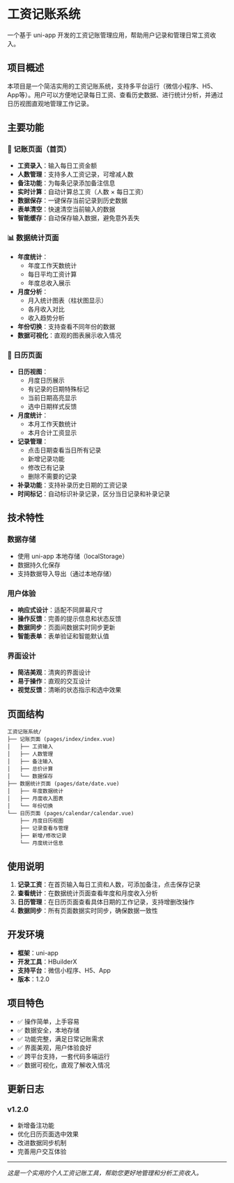 # 工资记账系统

一个基于 uni-app 开发的工资记账管理应用，帮助用户记录和管理日常工资收入。

## 项目概述

本项目是一个简洁实用的工资记账系统，支持多平台运行（微信小程序、H5、App等）。用户可以方便地记录每日工资、查看历史数据、进行统计分析，并通过日历视图直观地管理工作记录。

## 主要功能

### 📝 记账页面（首页）
- **工资录入**：输入每日工资金额
- **人数管理**：支持多人工资记录，可增减人数
- **备注功能**：为每条记录添加备注信息
- **实时计算**：自动计算总工资（人数 × 每日工资）
- **数据保存**：一键保存当前记录到历史数据
- **表单清空**：快速清空当前输入的数据
- **智能缓存**：自动保存输入数据，避免意外丢失

### 📊 数据统计页面
- **年度统计**：
  - 年度工作天数统计
  - 每日平均工资计算
  - 年度总收入展示
- **月度分析**：
  - 月入统计图表（柱状图显示）
  - 各月收入对比
  - 收入趋势分析
- **年份切换**：支持查看不同年份的数据
- **数据可视化**：直观的图表展示收入情况

### 📅 日历页面
- **日历视图**：
  - 月度日历展示
  - 有记录的日期特殊标记
  - 当前日期高亮显示
  - 选中日期样式反馈
- **月度统计**：
  - 本月工作天数统计
  - 本月合计工资显示
- **记录管理**：
  - 点击日期查看当日所有记录
  - 新增记录功能
  - 修改已有记录
  - 删除不需要的记录
- **补录功能**：支持补录历史日期的工资记录
- **时间标记**：自动标识补录记录，区分当日记录和补录记录

## 技术特性

### 数据存储
- 使用 uni-app 本地存储（localStorage）
- 数据持久化保存
- 支持数据导入导出（通过本地存储）

### 用户体验
- **响应式设计**：适配不同屏幕尺寸
- **操作反馈**：完善的提示信息和状态反馈
- **数据同步**：页面间数据实时同步更新
- **智能表单**：表单验证和智能默认值

### 界面设计
- **简洁美观**：清爽的界面设计
- **易于操作**：直观的交互设计
- **视觉反馈**：清晰的状态指示和选中效果

## 页面结构

```
工资记账系统/
├── 记账页面 (pages/index/index.vue)
│   ├── 工资输入
│   ├── 人数管理
│   ├── 备注输入
│   ├── 总价计算
│   └── 数据保存
├── 数据统计页面 (pages/date/date.vue)
│   ├── 年度数据统计
│   ├── 月度收入图表
│   └── 年份切换
└── 日历页面 (pages/calendar/calendar.vue)
    ├── 月度日历视图
    ├── 记录查看与管理
    ├── 新增/修改记录
    └── 月度统计信息
```

## 使用说明

1. **记录工资**：在首页输入每日工资和人数，可添加备注，点击保存记录
2. **查看统计**：在数据统计页面查看年度和月度收入分析
3. **日历管理**：在日历页面查看具体日期的工作记录，支持增删改操作
4. **数据同步**：所有页面数据实时同步，确保数据一致性

## 开发环境

- **框架**：uni-app
- **开发工具**：HBuilderX
- **支持平台**：微信小程序、H5、App
- **版本**：1.2.0

## 项目特色

- ✅ 操作简单，上手容易
- ✅ 数据安全，本地存储
- ✅ 功能完整，满足日常记账需求
- ✅ 界面美观，用户体验良好
- ✅ 跨平台支持，一套代码多端运行
- ✅ 数据可视化，直观了解收入情况

## 更新日志

### v1.2.0
- 新增备注功能
- 优化日历页面选中效果
- 改进数据同步机制
- 完善用户交互体验

---

*这是一个实用的个人工资记账工具，帮助您更好地管理和分析工资收入。*